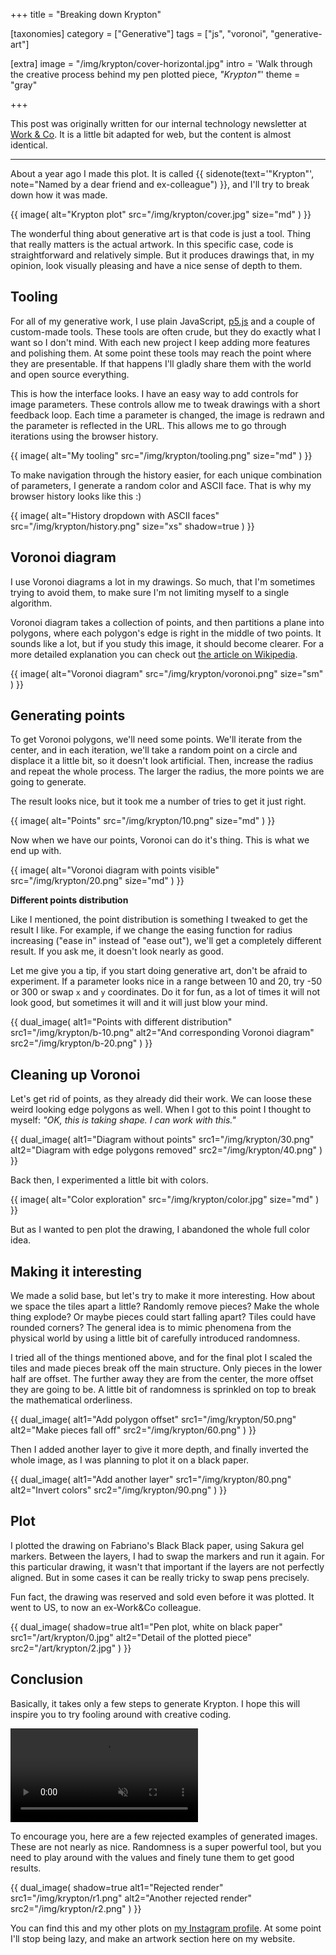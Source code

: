 +++
title = "Breaking down <span>Krypton</span>"

[taxonomies]
category = ["Generative"]
tags = ["js", "voronoi", "generative-art"]

[extra]
image = "/img/krypton/cover-horizontal.jpg"
intro = 'Walk through the creative process behind my pen plotted piece, <i>"Krypton"</i>'
theme = "gray"

+++

This post was originally written for our internal technology newsletter at [Work & Co](https://work.co). It is a little bit adapted for web, but the content is almost identical.

-----

About a year ago I made this plot. It is called {{ sidenote(text='"Krypton"', note="Named by a dear friend and ex-colleague") }}, and I'll try to break down how it was made.

{{ image(
  alt="Krypton plot"
  src="/img/krypton/cover.jpg"
  size="md"
) }}

The wonderful thing about generative art is that code is just a tool. Thing that really matters is the actual artwork. In this specific case, code is straightforward and relatively simple. But it produces drawings that, in my opinion, look visually pleasing and have a nice sense of depth to them.


## Tooling

For all of my generative work, I use plain JavaScript, [p5.js](https://p5js.org/) and a couple of custom-made tools. These tools are often crude, but they do exactly what I want so I don't mind. With each new project I keep adding more features and polishing them. At some point these tools may reach the point where they are presentable. If that happens I'll gladly share them with the world and open source everything.

This is how the interface looks. I have an easy way to add controls for image parameters. These controls allow me to tweak drawings with a short feedback loop. Each time a parameter is changed, the image is redrawn and the parameter is reflected in the URL. This allows me to go through iterations using the browser history.

{{ image(
  alt="My tooling"
  src="/img/krypton/tooling.png"
  size="md"
) }}

To make navigation through the history easier, for each unique combination of parameters, I generate a random color and ASCII face. That is why my browser history looks like this :)

{{ image(
  alt="History dropdown with ASCII faces"
  src="/img/krypton/history.png"
  size="xs"
  shadow=true
) }}


## Voronoi diagram

I use Voronoi diagrams a lot in my drawings. So much, that I'm sometimes trying to avoid them, to make sure I'm not limiting myself to a single algorithm.

Voronoi diagram takes a collection of points, and then partitions a plane into polygons, where each polygon's edge is right in the middle of two points. It sounds like a lot, but if you study this image, it should become clearer. For a more detailed explanation you can check out [the article on Wikipedia](https://en.wikipedia.org/wiki/Voronoi_diagram).

{{ image(
  alt="Voronoi diagram"
  src="/img/krypton/voronoi.png"
  size="sm"
) }}


## Generating points

To get Voronoi polygons, we'll need some points. We'll iterate from the center, and in each iteration, we'll take a random point on a circle and displace it a little bit, so it doesn't look artificial. Then, increase the radius and repeat the whole process. The larger the radius, the more points we are going to generate.

The result looks nice, but it took me a number of tries to get it just right.

{{ image(
  alt="Points"
  src="/img/krypton/10.png"
  size="md"
) }}

Now when we have our points, Voronoi can do it's thing. This is what we end up with.

{{ image(
  alt="Voronoi diagram with points visible"
  src="/img/krypton/20.png"
  size="md"
) }}

**Different points distribution**

Like I mentioned, the point distribution is something I tweaked to get the result I like. For example, if we change the easing function for radius increasing ("ease in" instead of "ease out"), we'll get a completely different result. If you ask me, it doesn't look nearly as good.

Let me give you a tip, if you start doing generative art, don't be afraid to experiment. If a parameter looks nice in a range between 10 and 20, try -50 or 300 or swap `x` and `y` coordinates. Do it for fun, as a lot of times it will not look good, but sometimes it will and it will just blow your mind.

{{ dual_image(
  alt1="Points with different distribution"
  src1="/img/krypton/b-10.png"
  alt2="And corresponding Voronoi diagram"
  src2="/img/krypton/b-20.png"
) }}

## Cleaning up Voronoi

Let's get rid of points, as they already did their work. We can loose these weird looking edge polygons as well. When I got to this point I thought to myself: *"OK, this is taking shape. I can work with this."*


{{ dual_image(
  alt1="Diagram without points"
  src1="/img/krypton/30.png"
  alt2="Diagram with edge polygons removed"
  src2="/img/krypton/40.png"
) }}


Back then, I experimented a little bit with colors.

{{ image(
  alt="Color exploration"
  src="/img/krypton/color.jpg"
  size="md"
) }}

But as I wanted to pen plot the drawing, I abandoned the whole full color idea.

## Making it interesting

We made a solid base, but let's try to make it more interesting. How about we space the tiles apart a little? Randomly remove pieces? Make the whole thing explode? Or maybe pieces could start falling apart? Tiles could have rounded corners? The general idea is to mimic phenomena from the physical world by using a little bit of carefully introduced randomness.

I tried all of the things mentioned above, and for the final plot I scaled the tiles and made pieces break off the main structure. Only pieces in the lower half are offset. The further away they are from the center, the more offset they are going to be. A little bit of randomness is sprinkled on top to break the mathematical orderliness.

{{ dual_image(
  alt1="Add polygon offset"
  src1="/img/krypton/50.png"
  alt2="Make pieces fall off"
  src2="/img/krypton/60.png"
) }}


Then I added another layer to give it more depth, and finally inverted the whole image, as I was planning to plot it on a black paper.


{{ dual_image(
  alt1="Add another layer"
  src1="/img/krypton/80.png"
  alt2="Invert colors"
  src2="/img/krypton/90.png"
) }}

## Plot

I plotted the drawing on Fabriano's Black Black paper, using Sakura gel markers. Between the layers, I had to swap the markers and run it again. For this particular drawing, it wasn't that important if the layers are not perfectly aligned. But in some cases it can be really tricky to swap pens precisely.

Fun fact, the drawing was reserved and sold even before it was plotted. It went to US, to now an ex-Work&Co colleague.

{{ dual_image(
  shadow=true
  alt1="Pen plot, white on black paper"
  src1="/art/krypton/0.jpg"
  alt2="Detail of the plotted piece"
  src2="/art/krypton/2.jpg"
) }}



## Conclusion

Basically, it takes only a few steps to generate Krypton. I hope this will inspire you to try fooling around with creative coding.


<video src="/img/krypton/output.mp4#t=0.001" playsinline="true" controls="true" muted="true" class="video video--shadow"></video>


To encourage you, here are a few rejected examples of generated images. These are not nearly as nice. Randomness is a super powerful tool, but you need to play around with the values and finely tune them to get good results.

{{ dual_image(
  shadow=true
  alt1="Rejected render"
  src1="/img/krypton/r1.png"
  alt2="Another rejected render"
  src2="/img/krypton/r2.png"
) }}

You can find this and my other plots on [my Instagram profile](https://instagram.com/p/CM6sTJKH8Eu). At some point I'll stop being lazy, and make an artwork section here on my website.

